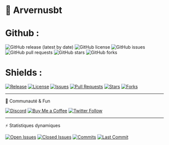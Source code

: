# 🚀 Arvernusbt

# Github :
![GitHub release (latest by date)](https://img.shields.io/github/v/release/Dovacre/Arvernusbt)
![GitHub license](https://img.shields.io/github/license/Dovacre/Arvernusbt)
![GitHub issues](https://img.shields.io/github/issues/Dovacre/Arvernusbt)
![GitHub pull requests](https://img.shields.io/github/issues-pr/Dovacre/Arvernusbt)
![GitHub stars](https://img.shields.io/github/stars/Dovacre/Arvernusbt?style=social)
![GitHub forks](https://img.shields.io/github/forks/Dovacre/Arvernusbt?style=social)


# Shields :

[![Release](https://img.shields.io/github/v/release/Dovacre/Arvernusbt?color=blue&label=Release&logo=github)](https://github.com/Dovacre/Arvernusbt/releases)
[![License](https://img.shields.io/github/license/Dovacre/Arvernusbt?color=yellow&label=License&logo=github)](LICENSE)
[![Issues](https://img.shields.io/github/issues/Dovacre/Arvernusbt?color=red&label=Issues&logo=github)](https://github.com/Dovacre/Arvernusbt/issues)
[![Pull Requests](https://img.shields.io/github/issues-pr/Dovacre/Arvernusbt?color=orange&label=PRs&logo=github)](https://github.com/Dovacre/Arvernusbt/pulls)
[![Stars](https://img.shields.io/github/stars/Dovacre/Arvernusbt?style=social&label=Stars&logo=github)](https://github.com/Dovacre/Arvernusbt/stargazers)
[![Forks](https://img.shields.io/github/forks/Dovacre/Arvernusbt?style=social&label=Forks&logo=github)](https://github.com/Dovacre/Arvernusbt/network)

---

 🌟 Communauté & Fun

[![Discord](https://img.shields.io/badge/💬-Join%20the%20Chat-7289DA?logo=discord&logoColor=white)](https://discord.gg/ton-lien)
[![Buy Me a Coffee](https://img.shields.io/badge/☕-Buy%20Me%20a%20Coffee-FFDD00?logo=buy-me-a-coffee&logoColor=white)](https://www.buymeacoffee.com/tonprofil)
[![Twitter Follow](https://img.shields.io/twitter/follow/tonpseudo?style=social&label=Follow&logo=twitter)](https://twitter.com/tonpseudo)

---

 ⚡ Statistiques dynamiques

[![Open Issues](https://img.shields.io/github/issues-raw/Dovacre/Arvernusbt?color=important&label=Open%20Issues&logo=github)]()
[![Closed Issues](https://img.shields.io/github/issues-closed-raw/Dovacre/Arvernusbt?color=success&label=Closed%20Issues&logo=github)]()
[![Commits](https://img.shields.io/github/commit-activity/m/Dovacre/Arvernusbt?color=informational&label=Commits)]()
[![Last Commit](https://img.shields.io/github/last-commit/Dovacre/Arvernusbt?color=green&label=Last%20Commit)]()

